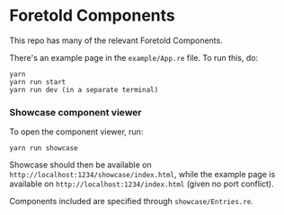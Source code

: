 # Foretold Components

This repo has many of the relevant Foretold Components.

There's an example page in the `example/App.re` file. To run this, do:

```
yarn
yarn run start
yarn run dev (in a separate terminal)
```

### Showcase component viewer

To open the component viewer, run:

```
yarn run showcase
```

Showcase should then be available on `http://localhost:1234/showcase/index.html`, while the
example page is available on `http://localhost:1234/index.html` (given no port conflict).

Components included are specified through `showcase/Entries.re`.